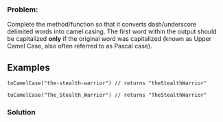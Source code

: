 ### Problem:
<p>Complete the method/function so that it converts dash/underscore delimited words into camel casing. The first word within the output should be capitalized <strong>only</strong> if the original word was capitalized (known as Upper Camel Case, also often referred to as Pascal case). </p>
<h2 id="examples">Examples</h2>
<pre style="display: none;"><code class="language-php">toCamelCase(<span class="hljs-string">&quot;the-stealth-warrior&quot;</span>); <span class="hljs-comment">// returns &quot;theStealthWarrior&quot;</span>

toCamelCase(<span class="hljs-string">&quot;The_Stealth_Warrior&quot;</span>); <span class="hljs-comment">// returns &quot;TheStealthWarrior&quot;</span></code></pre>
<pre style="display: none;"><code class="language-objc">toCamelCase(<span class="hljs-string">@&quot;the-stealth-warrior&quot;</span>); <span class="hljs-comment">// =&gt; @&quot;theStealthWarrior&quot;</span>

toCamelCase(<span class="hljs-string">@&quot;The_Stealth_Warrior&quot;</span>); <span class="hljs-comment">// =&gt; @&quot;TheStealthWarrior&quot;</span></code></pre>
<pre><code class="language-javascript">toCamelCase(<span class="hljs-string">&quot;the-stealth-warrior&quot;</span>) <span class="hljs-comment">// returns &quot;theStealthWarrior&quot;</span>

toCamelCase(<span class="hljs-string">&quot;The_Stealth_Warrior&quot;</span>) <span class="hljs-comment">// returns &quot;TheStealthWarrior&quot;</span></code></pre>
<pre style="display: none;"><code class="language-coffeescript">toCamelCase(<span class="hljs-string">&quot;the-stealth-warrior&quot;</span>) <span class="hljs-comment"># returns &quot;theStealthWarrior&quot;</span>

toCamelCase(<span class="hljs-string">&quot;The_Stealth_Warrior&quot;</span>) <span class="hljs-comment"># returns &quot;TheStealthWarrior&quot;</span></code></pre>
<pre style="display: none;"><code class="language-ruby">to_camel_case(<span class="hljs-string">&quot;the-stealth-warrior&quot;</span>) <span class="hljs-comment"># returns &quot;theStealthWarrior&quot;</span>

to_camel_case(<span class="hljs-string">&quot;The_Stealth_Warrior&quot;</span>) <span class="hljs-comment"># returns &quot;TheStealthWarrior&quot;</span></code></pre>
<pre style="display: none;"><code class="language-python">to_camel_case(<span class="hljs-string">&quot;the-stealth-warrior&quot;</span>) <span class="hljs-comment"># returns &quot;theStealthWarrior&quot;</span>

to_camel_case(<span class="hljs-string">&quot;The_Stealth_Warrior&quot;</span>) <span class="hljs-comment"># returns &quot;TheStealthWarrior&quot;</span></code></pre>
<pre style="display: none;"><code class="language-elixir">to_camel_case(<span class="hljs-string">&quot;the-stealth-warrior&quot;</span>) <span class="hljs-comment"># returns &quot;theStealthWarrior&quot;</span>

to_camel_case(<span class="hljs-string">&quot;The_Stealth_Warrior&quot;</span>) <span class="hljs-comment"># returns &quot;TheStealthWarrior&quot;</span></code></pre>
<pre style="display: none;"><code class="language-haskell"><span class="hljs-title">toCamelCase</span> <span class="hljs-string">&quot;the-stealth-warrior&quot;</span> <span class="hljs-comment">-- returns &quot;theStealthWarrior&quot;</span>

<span class="hljs-title">toCamelCase</span> <span class="hljs-string">&quot;The_Stealth_Warrior&quot;</span> <span class="hljs-comment">-- returns &quot;TheStealthWarrior&quot;</span></code></pre>
<pre style="display: none;"><code class="language-csharp">Kata.ToCamelCase(<span class="hljs-string">&quot;the-stealth-warrior&quot;</span>) <span class="hljs-comment">// returns &quot;theStealthWarrior&quot;</span>

Kata.ToCamelCase(<span class="hljs-string">&quot;The_Stealth_Warrior&quot;</span>) <span class="hljs-comment">// returns &quot;TheStealthWarrior&quot;</span></code></pre>
<pre style="display: none;"><code class="language-cpp">to_camel_case(<span class="hljs-string">&quot;the-stealth-warrior&quot;</span>) <span class="hljs-comment">// returns &quot;theStealthWarrior&quot;</span>

to_camel_case(<span class="hljs-string">&quot;The_Stealth_Warrior&quot;</span>) <span class="hljs-comment">// returns &quot;TheStealthWarrior&quot;</span></code></pre>
<pre style="display: none;"><code class="language-r">to_camel_case(<span class="hljs-string">&quot;the-stealth-warrior&quot;</span>) <span class="hljs-comment"># returns &quot;theStealthWarrior&quot;</span>

to_camel_case(<span class="hljs-string">&quot;The_Stealth_Warrior&quot;</span>) <span class="hljs-comment"># returns &quot;TheStealthWarrior&quot;</span>

to_camel_case(<span class="hljs-string">&quot;mixed-separator_example&quot;</span>) <span class="hljs-comment"># returns &quot;mixedSeparatorExample&quot;</span></code></pre>
<pre style="display: none;"><code class="language-go">ToCamelCase(<span class="hljs-string">&quot;the-stealth-warrior&quot;</span>); <span class="hljs-comment">// returns &quot;theStealthWarrior&quot;</span>

ToCamelCase(<span class="hljs-string">&quot;The_Stealth_Warrior&quot;</span>); <span class="hljs-comment">// returns &quot;TheStealthWarrior&quot;</span></code></pre>
<pre style="display: none;"><code class="language-julia">tocamelcase(<span class="hljs-string">&quot;the-stealth-warrior&quot;</span>) <span class="hljs-comment"># returns &quot;theStealthWarrior&quot;</span>
tocamelcase(<span class="hljs-string">&quot;The_Stealth_Warrior&quot;</span>) <span class="hljs-comment"># returns &quot;TheStealthWarrior&quot;</span></code></pre>
<pre style="display: none;"><code class="language-scala">toCamelCase(<span class="hljs-string">&quot;the-stealth-warrior&quot;</span>) <span class="hljs-comment">// returns &quot;theStealthWarrior&quot;</span>

toCamelCase(<span class="hljs-string">&quot;The_Stealth_Warrior&quot;</span>) <span class="hljs-comment">// returns &quot;TheStealthWarrior&quot;</span></code></pre>

### Solution